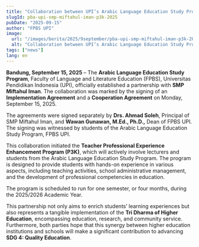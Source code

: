 ```yaml
---
title: "Collaboration between UPI’s Arabic Language Education Study Program and SMP Miftahul Iman through the P3K Program to Support Quality Education"
slugId: pba-upi-smp-miftahul-iman-p3k-2025
pubDate: "2025-09-15"
author: "FPBS UPI"
image:
  url: "/images/berita/2025/9september/pba-upi-smp-miftahul-iman-p3k-2025.webp"
  alt: "Collaboration between UPI’s Arabic Language Education Study Program and SMP Miftahul Iman through the P3K Program"
tags: ["news"]
lang: en
---
```


**Bandung, September 15, 2025** – The **Arabic Language Education Study Program**, Faculty of Language and Literature Education (FPBS), Universitas Pendidikan Indonesia (UPI), officially established a partnership with **SMP Miftahul Iman**. The collaboration was marked by the signing of an **Implementation Agreement** and a **Cooperation Agreement** on Monday, September 15, 2025.  

The agreements were signed separately by **Drs. Ahmad Soleh**, Principal of SMP Miftahul Iman, and **Wawan Gunawan, M.Ed., Ph.D.,** Dean of FPBS UPI. The signing was witnessed by students of the Arabic Language Education Study Program, FPBS UPI.  

This collaboration initiated the **Teacher Professional Experience Enhancement Program (P3K)**, which will actively involve lecturers and students from the Arabic Language Education Study Program. The program is designed to provide students with hands-on experience in various aspects, including teaching activities, school administrative management, and the development of professional competencies in education.  

The program is scheduled to run for one semester, or four months, during the 2025/2026 Academic Year.  

This partnership not only aims to enrich students’ learning experiences but also represents a tangible implementation of the **Tri Dharma of Higher Education**, encompassing education, research, and community service. Furthermore, both parties hope that this synergy between higher education institutions and schools will make a significant contribution to advancing **SDG 4: Quality Education**.  